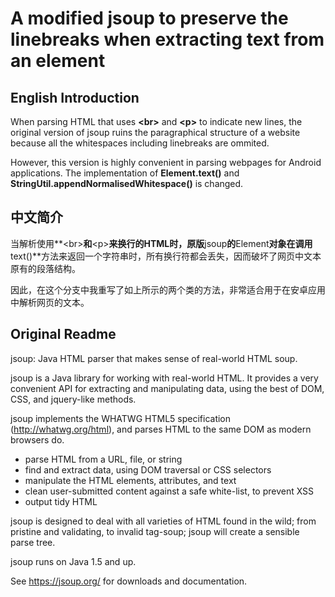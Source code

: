 # A modified jsoup to preserve the linebreaks when extracting text from an element

## English Introduction
When parsing HTML that uses **\<br\>** and **\<p\>** to indicate new lines, the original version of jsoup ruins the paragraphical structure of a website because all the whitespaces including linebreaks are ommited.

However, this version is highly convenient in parsing webpages for Android applications. The implementation of **Element.text()** and **StringUtil.appendNormalisedWhitespace()** is changed.

## 中文简介
当解析使用**\<br\>**和**\<p\>**来换行的HTML时，原版**jsoup**的**Element**对象在调用**text()**方法来返回一个字符串时，所有换行符都会丢失，因而破坏了网页中文本原有的段落结构。

因此，在这个分支中我重写了如上所示的两个类的方法，非常适合用于在安卓应用中解析网页的文本。



## Original Readme
jsoup: Java HTML parser that makes sense of real-world HTML soup.

jsoup is a Java library for working with real-world HTML. It provides a very convenient API for extracting and manipulating data, using the best of DOM, CSS, and jquery-like methods.

jsoup implements the WHATWG HTML5 specification (http://whatwg.org/html), and parses HTML to the same DOM as modern browsers do.

* parse HTML from a URL, file, or string
* find and extract data, using DOM traversal or CSS selectors
* manipulate the HTML elements, attributes, and text
* clean user-submitted content against a safe white-list, to prevent XSS
* output tidy HTML

jsoup is designed to deal with all varieties of HTML found in the wild; from pristine and validating, to invalid tag-soup; jsoup will create a sensible parse tree.

jsoup runs on Java 1.5 and up.

See https://jsoup.org/ for downloads and documentation.


